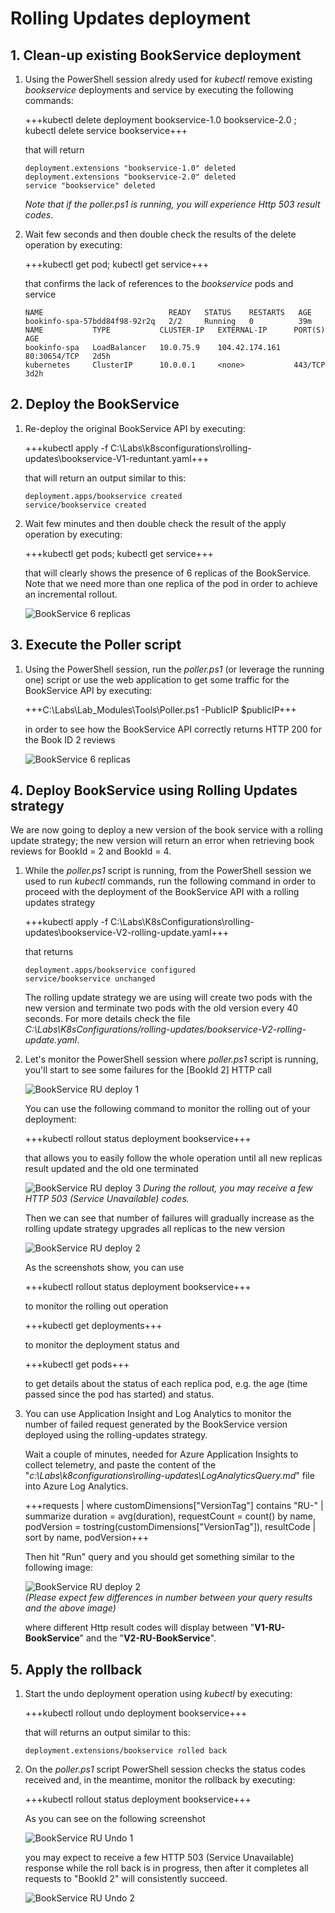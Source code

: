 # Rolling Updates deployment

## 1. Clean-up existing BookService deployment

1. Using the PowerShell session alredy used for _kubectl_ remove existing _bookservice_ deployments and service by executing the following commands:

    +++kubectl delete deployment bookservice-1.0 bookservice-2.0 ; kubectl delete service bookservice+++

    that will return

    ```nocopy
    deployment.extensions "bookservice-1.0" deleted
    deployment.extensions "bookservice-2.0" deleted
    service "bookservice" deleted
    ```
    _Note that if the poller.ps1 is running, you will experience Http 503 result codes_.

2. Wait few seconds and then double check the results of the delete operation by executing:

    +++kubectl get pod; kubectl get service+++

    that confirms the lack of references to the _bookservice_ pods and service

    ```nocopy
    NAME                            READY   STATUS    RESTARTS   AGE
    bookinfo-spa-57bdd84f98-92r2q   2/2     Running   0          39m
    NAME           TYPE           CLUSTER-IP   EXTERNAL-IP      PORT(S)        AGE
    bookinfo-spa   LoadBalancer   10.0.75.9    104.42.174.161   80:30654/TCP   2d5h
    kubernetes     ClusterIP      10.0.0.1     <none>           443/TCP        3d2h
    ```

## 2. Deploy the BookService

1. Re-deploy the original BookService API by executing:

    +++kubectl apply -f C:\Labs\k8sconfigurations\rolling-updates\bookservice-V1-reduntant.yaml+++

    that will return an output similar to this:

    ```nocopy
    deployment.apps/bookservice created
    service/bookservice created
    ```

2. Wait few minutes and then double check the result of the apply operation by executing:

    +++kubectl get pods; kubectl get service+++

    that will clearly shows the presence of 6 replicas of the BookService. Note that we need more than one replica of the pod in order to achieve an incremental rollout.

    ![BookService 6 replicas](https://github.com/felucian/Ready-AI-APP-ST304/blob/master-private/Lab_Modules/03_RollingUpdates/imgs/mod_03_img_01.png?raw=true)

## 3. Execute the Poller script

1. Using the PowerShell session, run the _poller.ps1_ (or leverage the running one) script or use the web application to get some traffic for the BookService API by executing:

    +++C:\Labs\Lab_Modules\Tools\Poller.ps1 -PublicIP $publicIP+++

    in order to see how the BookService API correctly returns HTTP 200 for the Book ID 2 reviews

    ![BookService 6 replicas](https://github.com/felucian/Ready-AI-APP-ST304/blob/master-private/Lab_Modules/03_RollingUpdates/imgs/mod_03_img_02.png?raw=true)

## 4. Deploy BookService using Rolling Updates strategy

We are now going to deploy a new version of the book service with a rolling update strategy; the new version will return an error when retrieving book reviews for BookId = 2 and BookId = 4.

1. While the _poller.ps1_ script is running, from the PowerShell session we used to run _kubectl_ commands, run the following command in order to proceed with the deployment of the BookService API with a rolling updates strategy

   +++kubectl apply -f C:\Labs\K8sConfigurations\rolling-updates\bookservice-V2-rolling-update.yaml+++

   that returns

   ```nocopy
   deployment.apps/bookservice configured
   service/bookservice unchanged
   ```

   The rolling update strategy we are using will create two pods with the new version and terminate two pods with the old version every 40 seconds. For more details check the file _C:\Labs\K8sConfigurations/rolling-updates/bookservice-V2-rolling-update.yaml_.

2. Let's monitor the PowerShell session where _poller.ps1_ script is running, you'll start to see some failures for the  [BookId 2] HTTP call

    ![BookService RU deploy 1](https://github.com/felucian/Ready-AI-APP-ST304/blob/master-private/Lab_Modules/03_RollingUpdates/imgs/mod_03_img_03.png?raw=true)

     You can use the following command to monitor the rolling out of your deployment:

    +++kubectl rollout status deployment bookservice+++

    that allows you to easily follow the whole operation until all new replicas result updated and the old one terminated

    ![BookService RU deploy 3](https://github.com/felucian/Ready-AI-APP-ST304/blob/master-private/Lab_Modules/03_RollingUpdates/imgs/mod_03_img_08.png?raw=true)
    _During the rollout, you may receive a few HTTP 503 (Service Unavailable) codes._

    Then we can see that number of failures will gradually increase as the rolling update strategy upgrades all replicas to the new version

    ![BookService RU deploy 2](https://github.com/felucian/Ready-AI-APP-ST304/blob/master-private/Lab_Modules/03_RollingUpdates/imgs/mod_03_img_04.png?raw=true)

    As the screenshots show, you can use

    +++kubectl rollout status deployment bookservice+++

    to monitor the rolling out operation

    +++kubectl get deployments+++

    to monitor the deployment status and

    +++kubectl get pods+++

    to get details about the status of each replica pod, e.g. the age (time passed since the pod has started) and status.

3. You can use Application Insight and Log Analytics to monitor the number of failed request generated by the BookService version deployed using the rolling-updates strategy.

   Wait a couple of minutes, needed for Azure Application Insights to collect telemetry, and paste the content of the "_c:\Labs\k8configurations\rolling-updates\LogAnalyticsQuery.md_" file into Azure Log Analytics.

    +++requests | where customDimensions["VersionTag"] contains "RU-" | summarize duration = avg(duration), requestCount = count() by name, podVersion = tostring(customDimensions["VersionTag"]), resultCode | sort by name, podVersion+++

    Then hit "Run" query and you should get something similar to the following image:

    ![BookService RU deploy 2](https://github.com/felucian/Ready-AI-APP-ST304/blob/master-private/Lab_Modules/03_RollingUpdates/imgs/mod_03_img_06.png?raw=true)  
    _(Please expect few differences in number between your query results and the above image)_

    where different Http result codes will display between "**V1-RU-BookService**" and the "**V2-RU-BookService**". 

## 5. Apply the rollback

1. Start the undo deployment operation using _kubectl_ by executing:

    +++kubectl rollout undo deployment bookservice+++

    that will returns an output similar to this:

    ```nocopy
    deployment.extensions/bookservice rolled back
    ```

2. On the _poller.ps1_ script PowerShell session checks the status codes received and, in the meantime, monitor the rollback by executing:

    +++kubectl rollout status deployment bookservice+++

    As you can see on the following screenshot

    ![BookService RU Undo 1](https://github.com/felucian/Ready-AI-APP-ST304/blob/master-private/Lab_Modules/03_RollingUpdates/imgs/mod_03_img_09.png?raw=true)

    you may expect to receive a few HTTP 503 (Service Unavailable) response while the roll back is in progress, then after it completes all requests to "BookId 2" will consistently succeed.

    ![BookService RU Undo 2](https://github.com/felucian/Ready-AI-APP-ST304/blob/master-private/Lab_Modules/03_RollingUpdates/imgs/mod_03_img_10.png?raw=true)

